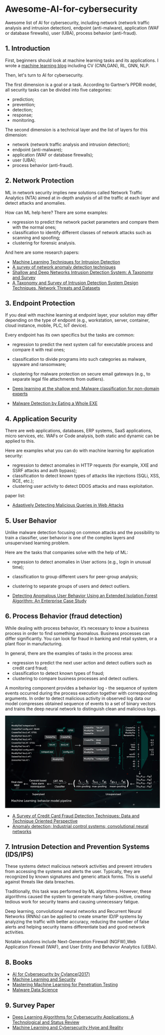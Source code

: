 # Awesome-AI-for-cybersecurity
Awesome list of AI for cybersecurity, including network (network traffic analysis and intrusion detection), endpoint (anti-malware), application (WAF or database firewalls), user (UBA), process behavior (anti-fraud).

## 1. Introduction
First, beginners should look at machine learning tasks and its applications. I wrote a [machine learning blog](https://github.com/Billy1900/Awesome-Machine-Learning) including CV (CNN,GAN), RL, GNN, NLP. 

Then, let's turn to AI for cybersecurity.

The first dimension is a goal or a task. According to Gartner’s PPDR model, all security tasks can be divided into five categories:
- prediction;
- prevention;
- detection;
- response;
- monitoring.

The second dimension is a technical layer and the list of layers for this dimension:
- network (network traffic analysis and intrusion detection);
- endpoint (anti-malware);
- application (WAF or database firewalls);
- user (UBA);
- process behavior (anti-fraud).

## 2. Network Protection
ML in network security implies new solutions called Network Traffic Analytics (NTA) aimed at in-depth analysis of all the traffic at each layer and detect attacks and anomalies.

How can ML help here? There are some examples:
- regression to predict the network packet parameters and compare them with the normal ones;
- classification to identify different classes of network attacks such as scanning and spoofing;
- clustering for forensic analysis.

And here are some research papers:
- [Machine Learning Techniques for Intrusion Detection](https://arxiv.org/abs/1312.2177v2)
- [A survey of network anomaly detection techniques](https://www.gta.ufrj.br/~alvarenga/files/CPE826/Ahmed2016-Survey.pdf)
- [Shallow and Deep Networks Intrusion Detection System: A Taxonomy and Survey](https://arxiv.org/abs/1701.02145v1)
- [A Taxonomy and Survey of Intrusion Detection System Design Techniques, Network Threats and Datasets](https://arxiv.org/pdf/1806.03517v1.pdf)

## 3. Endpoint Protection
If you deal with machine learning at endpoint layer, your solution may differ depending on the type of endpoint (e.g., workstation, server, container, cloud instance, mobile, PLC, IoT device).

Every endpoint has its own specifics but the tasks are common:
- regression to predict the next system call for executable process and compare it with real ones;
- classification to divide programs into such categories as malware, spyware and ransomware;
- clustering for malware protection on secure email gateways (e.g., to separate legal file attachments from outliers).

- [Deep learning at the shallow end: Malware classification for non-domain experts](https://arxiv.org/abs/1807.08265v1)
- [Malware Detection by Eating a Whole EXE](https://arxiv.org/pdf/1710.09435v1.pdf)

## 4. Application Security
There are web applications, databases, ERP systems, SaaS applications, micro services, etc. WAFs or Code analysis, both static and dynamic can be applied to this.

Here are examples what you can do with machine learning for application security:
- regression to detect anomalies in HTTP requests (for example, XXE and SSRF attacks and auth bypass);
- classification to detect known types of attacks like injections (SQLi, XSS, RCE, etc.);
- clustering user activity to detect DDOS attacks and mass exploitation.

paper list:
- [Adaptively Detecting Malicious Queries in Web Attacks](https://arxiv.org/pdf/1701.07774.pdf)

## 5. User Behavior
Unlike malware detection focusing on common attacks and the possibility to train a classifier, user behavior is one of the complex layers and unsupervised learning problem.

Here are the tasks that companies solve with the help of ML:
- regression to detect anomalies in User actions (e.g., login in unusual time);
- classification to group different users for peer-group analysis;
- clustering to separate groups of users and detect outliers.


- [Detecting Anomalous User Behavior Using an Extended Isolation Forest Algorithm: An Enterprise Case Study](https://arxiv.org/abs/1609.06676)

## 6. Process Behavior (fraud detection)
While dealing with process behavior, it’s necessary to know a business process in order to find something anomalous. Business processes can differ significantly. You can look for fraud in banking and retail system, or a plant floor in manufacturing.

In general, there are the examples of tasks in the process area:
- regression to predict the next user action and detect outliers such as credit card fraud;
- classification to detect known types of fraud;
- clustering to compare business processes and detect outliers.

A monitoring component provides a behavior log - the sequence of system events occurred during the process execution together with corresponding arguments. In order to detect malicious activity in observed log data our model compresses obtained sequence of events to a set of binary vectors and trains the deep neural network to distinguish clean and malicious logs.

<img src="1.png"></img>

- [A Survey of Credit Card Fraud Detection Techniques: Data and Technique Oriented Perspective](https://arxiv.org/abs/1611.06439v1)
- [Anomaly detection; Industrial control systems; convolutional neural networks](https://arxiv.org/abs/1806.08110v1)

## 7. Intrusion Detection and Prevention Systems (IDS/IPS)
These systems detect malicious network activities and prevent intruders from accessing the systems and alerts the user. Typically, they are recognized by known signatures and generic attack forms. This is useful against threats like data breaches.

Traditionally, this task was performed by ML algorithms. However, these algorithms caused the system to generate many false-positive, creating tedious work for security teams and causing unnecessary fatigue.

Deep learning, convolutional neural networks and Recurrent Neural Networks (RNNs) can be applied to create smarter ID/IP systems by analyzing the traffic with better accuracy, reducing the number of false alerts and helping security teams differentiate bad and good network activities.

Notable solutions include Next-Generation Firewall (NGFW),Web Application Firewall (WAF), and User Entity and Behavior Analytics (UEBA).


## 8. Books
- [AI for Cybersecurity by Cylance(2017)](https://www.blackberry.com/us/en/forms/cylance/gated-content/introduction-to-ai-book?_ga=2.89683291.1595385041.1538052662-139740503.1538052662)
- [Machine Learning and Security](https://www.oreilly.com/library/view/machine-learning-and/9781491979891/)
- [Mastering Machine Learning for Penetration Testing](https://www.packtpub.com/product/mastering-machine-learning-for-penetration-testing/9781788997409)
- [Malware Data Science](https://nostarch.com/malwaredatascience)

## 9. Survey Paper
- [Deep Learning Algorithms for Cybersecurity Applications: A Technological and Status Review](https://www.sciencedirect.com/science/article/pii/S1574013720304172)
- [Machine Learning and Cybersecurity Hype and Reality](https://cset.georgetown.edu/publication/machine-learning-and-cybersecurity/)
